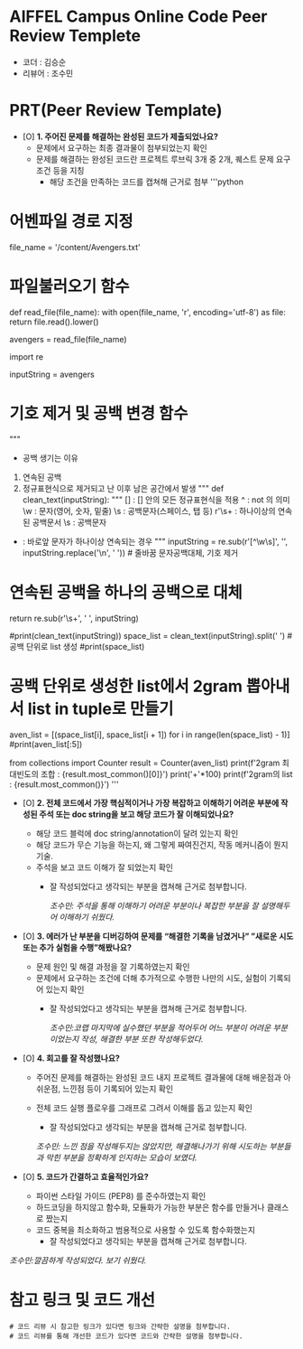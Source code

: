 # AIFFEL Campus Online Code Peer Review Templete
- 코더 : 김승순
- 리뷰어 : 조수민


# PRT(Peer Review Template)
- [O]  **1. 주어진 문제를 해결하는 완성된 코드가 제출되었나요?**
    - 문제에서 요구하는 최종 결과물이 첨부되었는지 확인
    - 문제를 해결하는 완성된 코드란 프로젝트 루브릭 3개 중 2개, 
    퀘스트 문제 요구조건 등을 지칭
        - 해당 조건을 만족하는 코드를 캡쳐해 근거로 첨부
'''python
 # 어벤파일 경로 지정
 file_name = '/content/Avengers.txt'

# 파일불러오기 함수
def read_file(file_name):
    with open(file_name, 'r', encoding='utf-8') as file:
        return file.read().lower()

avengers = read_file(file_name)

import re

inputString = avengers


# 기호 제거 및 공백 변경 함수
"""
- 공백 생기는 이유
1) 연속된 공백
2) 정규표현식으로 제거되고 난 이후 남은 공간에서 발생
"""
def clean_text(inputString):
  """
  [] : [] 안의 모든 정규표현식을 적용
  ^ : not 의 의미
  \w : 문자(영어, 숫자, 밑줄)
  \s : 공백문자(스페이스, 탭 등)
  r'\s+ : 하나이상의 연속된 공백문서
  \s : 공백문자
  + : 바로앞 문자가 하나이상 연속되는 경우
  """
  inputString = re.sub(r'[^\w\s]', '', inputString.replace('\n', ' ')) # 줄바꿈 문자공백대체, 기호 제거


  # 연속된 공백을 하나의 공백으로 대체
  return re.sub(r'\s+', ' ', inputString)

#print(clean_text(inputString))
space_list = clean_text(inputString).split(' ')    # 공백 단위로 list 생성
#print(space_list)

# 공백 단위로 생성한 list에서 2gram 뽑아내서 list in tuple로 만들기
aven_list = [(space_list[i], space_list[i + 1]) for i in range(len(space_list) - 1)]
#print(aven_list[:5])

from collections import Counter
result = Counter(aven_list)
print(f'2gram 최대빈도의 조합 : {result.most_common()[0]}')
print('+'*100)
print(f'2gram의 list : {result.most_common()}')
'''
          
    
- [O]  **2. 전체 코드에서 가장 핵심적이거나 가장 복잡하고 이해하기 어려운 부분에 작성된 
주석 또는 doc string을 보고 해당 코드가 잘 이해되었나요?**
    - 해당 코드 블럭에 doc string/annotation이 달려 있는지 확인
    - 해당 코드가 무슨 기능을 하는지, 왜 그렇게 짜여진건지, 작동 메커니즘이 뭔지 기술.
    - 주석을 보고 코드 이해가 잘 되었는지 확인
        - 잘 작성되었다고 생각되는 부분을 캡쳐해 근거로 첨부합니다.
 
     
          _조수민: 주석을 통해 이해하기 어려운 부분이나 복잡한 부분을 잘 설명해두어 이해하기 쉬웠다._
        
- [O]  **3. 에러가 난 부분을 디버깅하여 문제를 “해결한 기록을 남겼거나” 
”새로운 시도 또는 추가 실험을 수행”해봤나요?**
    - 문제 원인 및 해결 과정을 잘 기록하였는지 확인
    - 문제에서 요구하는 조건에 더해 추가적으로 수행한 나만의 시도, 
    실험이 기록되어 있는지 확인
        - 잘 작성되었다고 생각되는 부분을 캡쳐해 근거로 첨부합니다.


          _조수민:코랩 마지막에 실수했던 부분을 적어두어 어느 부분이 어려운 부분이었는지 작성, 해결한 부분 또한 작성해두었다._
        
- [O]  **4. 회고를 잘 작성했나요?**
    - 주어진 문제를 해결하는 완성된 코드 내지 프로젝트 결과물에 대해
    배운점과 아쉬운점, 느낀점 등이 기록되어 있는지 확인
    - 전체 코드 실행 플로우를 그래프로 그려서 이해를 돕고 있는지 확인
        - 잘 작성되었다고 생각되는 부분을 캡쳐해 근거로 첨부합니다.


        _조수민: 느낀 점을 작성해두지는 않았지만, 해결해나가기 위해 시도하는 부분들과 막힌 부분을 정확하게 인지하는 모습이 보였다._

      
- [O]  **5. 코드가 간결하고 효율적인가요?**
    - 파이썬 스타일 가이드 (PEP8) 를 준수하였는지 확인
    - 하드코딩을 하지않고 함수화, 모듈화가 가능한 부분은 함수를 만들거나 클래스로 짰는지
    - 코드 중복을 최소화하고 범용적으로 사용할 수 있도록 함수화했는지
        - 잘 작성되었다고 생각되는 부분을 캡쳐해 근거로 첨부합니다.


_조수민:깔끔하게 작성되었다. 보기 쉬웠다._
# 참고 링크 및 코드 개선
```
# 코드 리뷰 시 참고한 링크가 있다면 링크와 간략한 설명을 첨부합니다.
# 코드 리뷰를 통해 개선한 코드가 있다면 코드와 간략한 설명을 첨부합니다.

